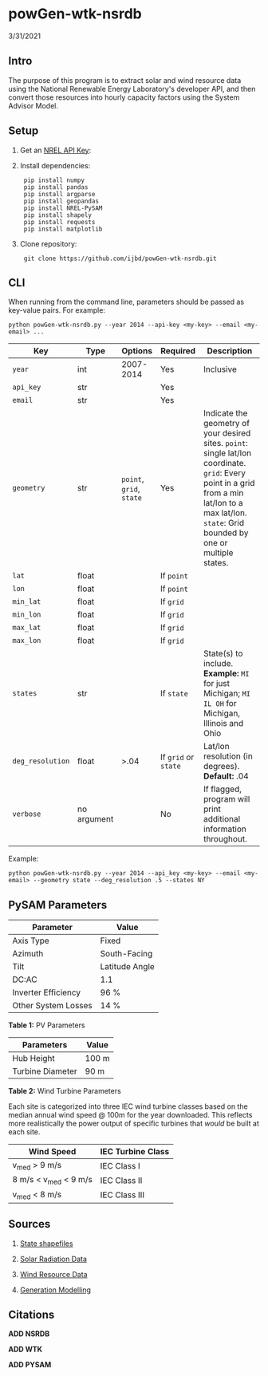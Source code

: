# powGen-wtk-nsrdb
3/31/2021

## Intro
The purpose of this program is to extract solar and wind resource data using the National Renewable Energy Laboratory's developer API, and then convert those resources into hourly capacity factors using the System Advisor Model. 

## Setup
1. Get an [NREL API Key](https://developer.nrel.gov/signup/):

2. Install dependencies:

        pip install numpy
        pip install pandas
        pip install argparse
        pip install geopandas
        pip install NREL-PySAM
        pip install shapely
        pip install requests
        pip install matplotlib
        
3. Clone repository:

        git clone https://github.com/ijbd/powGen-wtk-nsrdb.git


## CLI

When running from the command line, parameters should be passed as key-value pairs. For example:

    python powGen-wtk-nsrdb.py --year 2014 --api-key <my-key> --email <my-email> ...

| Key   | Type | Options | Required | Description|
| ----- | ---- | --------| -------- | ---------- |
| `year`  | int  | 2007-2014| Yes     | Inclusive  |
| `api_key` | str |         | Yes     |            |
| `email`  | str  |         | Yes     |            |
| `geometry` | str | `point`, `grid`, `state` | Yes | Indicate the geometry of your desired sites. `point`: single lat/lon coordinate. `grid`: Every point in a grid from a min lat/lon to a max lat/lon. `state`: Grid bounded by one or multiple states.|
| `lat`   | float |         | If `point` |            |
| `lon`   | float |         | If `point` |            |
| `min_lat`   | float |         | If `grid` |            |
| `min_lon`   | float |         | If `grid` |            |
| `max_lat`   | float |         | If `grid` |            |
| `max_lon`   | float |         | If `grid` |            |
| `states`    | str |        | If `state` | State(s) to include. **Example:** `MI` for just Michigan; `MI IL OH` for Michigan, Illinois and Ohio |
| `deg_resolution` | float | >.04| If `grid` or `state` | Lat/lon resolution (in degrees). **Default:** .04 |
| `verbose` | no argument |      | No | If flagged, program will print additional information throughout. |

Example:

    python powGen-wtk-nsrdb.py --year 2014 --api_key <my-key> --email <my-email> --geometry state --deg_resolution .5 --states NY

## PySAM Parameters


| Parameter | Value |
| --------- | ----- |
| Axis Type | Fixed |
| Azimuth | South-Facing |
| Tilt | Latitude Angle |
| DC:AC | 1.1 |
| Inverter Efficiency | 96 % |
| Other System Losses | 14 % |
**Table 1:** PV Parameters

| Parameters | Value |
| ---------- | ----- |
| Hub Height | 100 m |
| Turbine Diameter | 90 m |
**Table 2:** Wind Turbine Parameters

Each site is categorized into three IEC wind turbine classes based on the median annual wind speed @ 100m for the year downloaded. This reflects more realistically the power output of specific turbines that *would* be built at each site.

| Wind Speed | IEC Turbine Class |
| ---------- | ----------------- |
| v<sub>med</sub> > 9 m/s | IEC Class I |
| 8 m/s < v<sub>med</sub> < 9 m/s | IEC Class II |
| v<sub>med</sub> < 8 m/s | IEC Class III
 


## Sources
1. [State shapefiles](https://www.weather.gov/gis/USStates)

2. [Solar Radiation Data](https://nsrdb.nrel.gov/)

3. [Wind Resource Data](https://www.nrel.gov/grid/wind-toolkit.html)

4. [Generation Modelling](https://sam.nrel.gov/)

## Citations
**ADD NSRDB**

**ADD WTK**

**ADD PYSAM**


